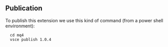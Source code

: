 ## Publication

To publish this extension we use this kind of command (from a power shell environment):

```
  cd mq4
  vsce publish 1.0.4
```

